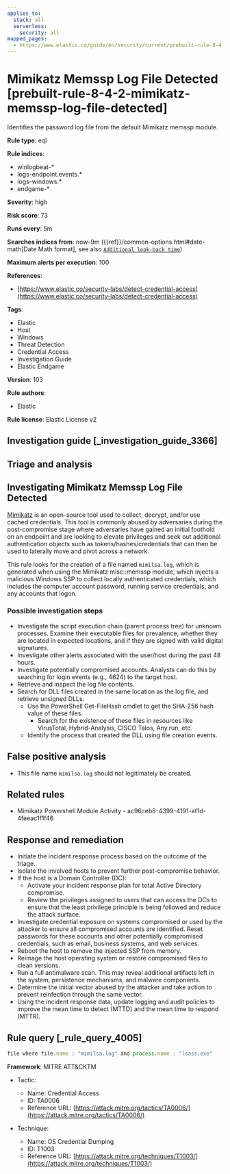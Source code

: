 ```yaml
---
applies_to:
  stack: all
  serverless:
    security: all
mapped_pages:
  - https://www.elastic.co/guide/en/security/current/prebuilt-rule-8-4-2-mimikatz-memssp-log-file-detected.html
---
```


# Mimikatz Memssp Log File Detected [prebuilt-rule-8-4-2-mimikatz-memssp-log-file-detected]

Identifies the password log file from the default Mimikatz memssp module.

**Rule type**: eql

**Rule indices**:

* winlogbeat-*
* logs-endpoint.events.*
* logs-windows.*
* endgame-*

**Severity**: high

**Risk score**: 73

**Runs every**: 5m

**Searches indices from**: now-9m ({{ref}}/common-options.html#date-math[Date Math format], see also [`Additional look-back time`](docs-content://solutions/security/detect-and-alert/create-detection-rule.md#rule-schedule))

**Maximum alerts per execution**: 100

**References**:

* [https://www.elastic.co/security-labs/detect-credential-access](https://www.elastic.co/security-labs/detect-credential-access)

**Tags**:

* Elastic
* Host
* Windows
* Threat Detection
* Credential Access
* Investigation Guide
* Elastic Endgame

**Version**: 103

**Rule authors**:

* Elastic

**Rule license**: Elastic License v2

## Investigation guide [_investigation_guide_3366]

## Triage and analysis

## Investigating Mimikatz Memssp Log File Detected

[Mimikatz](https://github.com/gentilkiwi/mimikatz) is an open-source tool used to collect, decrypt, and/or use cached credentials. This tool is commonly abused by adversaries during the post-compromise stage where adversaries have gained an initial foothold on an endpoint and are looking to elevate privileges and seek out additional authentication objects such as tokens/hashes/credentials that can then be used to laterally move and pivot across a network.

This rule looks for the creation of a file named `mimilsa.log`, which is generated when using the Mimikatz misc::memssp module, which injects a malicious Windows SSP to collect locally authenticated credentials, which includes the computer account password, running service credentials, and any accounts that logon.

### Possible investigation steps

- Investigate the script execution chain (parent process tree) for unknown processes. Examine their executable files for prevalence, whether they are located in expected locations, and if they are signed with valid digital signatures.
- Investigate other alerts associated with the user/host during the past 48 hours.
- Investigate potentially compromised accounts. Analysts can do this by searching for login events (e.g., 4624) to the target host.
- Retrieve and inspect the log file contents.
- Search for DLL files created in the same location as the log file, and retrieve unsigned DLLs.
  - Use the PowerShell Get-FileHash cmdlet to get the SHA-256 hash value of these files.
    - Search for the existence of these files in resources like VirusTotal, Hybrid-Analysis, CISCO Talos, Any.run, etc.
  - Identify the process that created the DLL using file creation events.

## False positive analysis

- This file name `mimilsa.log` should not legitimately be created.

## Related rules

- Mimikatz Powershell Module Activity - ac96ceb8-4399-4191-af1d-4feeac1f1f46

## Response and remediation

- Initiate the incident response process based on the outcome of the triage.
- Isolate the involved hosts to prevent further post-compromise behavior.
- If the host is a Domain Controller (DC):
  - Activate your incident response plan for total Active Directory compromise.
  - Review the privileges assigned to users that can access the DCs to ensure that the least privilege principle is being followed and reduce the attack surface.
- Investigate credential exposure on systems compromised or used by the attacker to ensure all compromised accounts are identified. Reset passwords for these accounts and other potentially compromised credentials, such as email, business systems, and web services.
- Reboot the host to remove the injected SSP from memory.
- Reimage the host operating system or restore compromised files to clean versions.
- Run a full antimalware scan. This may reveal additional artifacts left in the system, persistence mechanisms, and malware components.
- Determine the initial vector abused by the attacker and take action to prevent reinfection through the same vector.
- Using the incident response data, update logging and audit policies to improve the mean time to detect (MTTD) and the mean time to respond (MTTR).

## Rule query [_rule_query_4005]

```js
file where file.name : "mimilsa.log" and process.name : "lsass.exe"
```

**Framework**: MITRE ATT&CKTM

* Tactic:

    * Name: Credential Access
    * ID: TA0006
    * Reference URL: [https://attack.mitre.org/tactics/TA0006/](https://attack.mitre.org/tactics/TA0006/)

* Technique:

    * Name: OS Credential Dumping
    * ID: T1003
    * Reference URL: [https://attack.mitre.org/techniques/T1003/](https://attack.mitre.org/techniques/T1003/)



